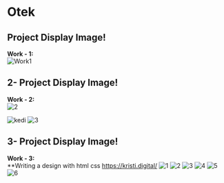 # Otek
## Project Display Image!

**Work - 1:**<br>
![Work1](https://github.com/muharremozen04/Otek/assets/60547236/996e1ab0-c8ae-4847-89ea-d8aa9f133422)


## 2- Project Display Image!

**Work - 2:**<br>
![2](https://github.com/muharremozen04/Otek/assets/60547236/8d1e4897-4a29-4108-95f8-0f37a1c84e8b)

![kedi](https://github.com/muharremozen04/Otek/assets/60547236/60a96a0e-5329-4c66-831a-af858292b8b6)
![3](https://github.com/muharremozen04/Otek/assets/60547236/8229f6e8-0f93-471c-b383-5c5253c15ed9)


## 3- Project Display Image!

**Work - 3:**<br>
**Writing a design with html css https://kristi.digital/ 
![1](https://github.com/muharremozen04/Otek/assets/60547236/8f3e7b27-8356-4655-a21f-2394778ec2f8)
![2](https://github.com/muharremozen04/Otek/assets/60547236/2091ccaf-9e69-44dc-a387-c1164dc75929)
![3](https://github.com/muharremozen04/Otek/assets/60547236/61ab906a-52d1-4dc3-be00-9f41c13e9ce9)
![4](https://github.com/muharremozen04/Otek/assets/60547236/ca771861-3734-48a8-9f30-09ddc56c56bf)
![5](https://github.com/muharremozen04/Otek/assets/60547236/9dba5105-acce-469d-8800-5c144a65992f)
![6](https://github.com/muharremozen04/Otek/assets/60547236/e8da88b2-86f0-4341-8bb6-8d616b8ef783)
